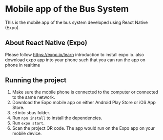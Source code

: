# Mobile app of the Bus System
This is the mobile app of the bus system developed using React Native (Expo).

## About React Native (Expo)
Please follow https://expo.io/learn introduction to install expo io.
also download expo app into your phone such that you can run the app on phone in realtime

## Running the project
1. Make sure the mobile phone is connected to the computer or connected to the same network.
2. Download the Expo mobile app on either Android Play Store or iOS App Store.
3. `cd` into sbus folder.
4. Run `npm install` to install the dependencies.
5. Run `expo start`.
6. Scan the project QR code. The app would run on the Expo app on your mobile device.
